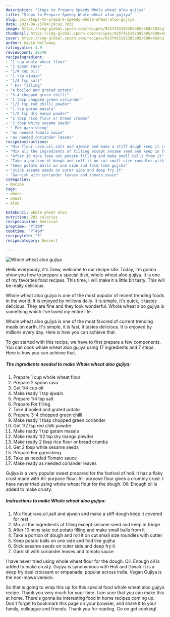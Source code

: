 ```yaml
---
description: "Steps to Prepare Speedy Whole wheat aloo gujiya"
title: "Steps to Prepare Speedy Whole wheat aloo gujiya"
slug: 351-steps-to-prepare-speedy-whole-wheat-aloo-gujiya
date: 2021-06-25T04:29:41.783Z
image: https://img-global.cpcdn.com/recipes/925f415192385a05/680x482cq70/whole-wheat-aloo-gujiya-recipe-main-photo.jpg
thumbnail: https://img-global.cpcdn.com/recipes/925f415192385a05/680x482cq70/whole-wheat-aloo-gujiya-recipe-main-photo.jpg
cover: https://img-global.cpcdn.com/recipes/925f415192385a05/680x482cq70/whole-wheat-aloo-gujiya-recipe-main-photo.jpg
author: Gavin Holloway
ratingvalue: 4.9
reviewcount: 28540
recipeingredient:
- "1 cup whole wheat flour"
- "2 spoon rava"
- "1/4 cup oil"
- "1 tsp ajwain"
- "1/4 tsp salt"
- " For filling"
- "4 boiled and grated potato"
- "3-4 chopped green chilli"
- "1 tbsp chopped green coriander"
- "1/2 tsp red chilli powder"
- "1 tsp garam masala"
- "1/2 tsp dry mango powder"
- "2 tbsp rice flour or bread crumbs"
- "2 tbsp white sesame seeds"
- " For garnishing"
- "as needed Tomato sauce"
- "as needed coriander leaves"
recipeinstructions:
- "Mix flour,rava,oil,salt and ajwain and make a stiff dough keep it covered for rest"
- "Mix all the ingredients of filling except sesame seed and keep in fridge"
- "After 10 mins take out potato filling and make small balls from it"
- "Take a portion of dough and roll it on cut small size roundles with cutter"
- "Keep potato balls on one side and fold like gujiha"
- "Stick sesame seeds on outer side and deep fry it"
- "Garnish with coriander leaves and tomato sauce"
categories:
- Recipe
tags:
- whole
- wheat
- aloo

katakunci: whole wheat aloo 
nutrition: 283 calories
recipecuisine: American
preptime: "PT29M"
cooktime: "PT49M"
recipeyield: "3"
recipecategory: Dessert

---
```



![Whole wheat aloo gujiya](https://img-global.cpcdn.com/recipes/925f415192385a05/680x482cq70/whole-wheat-aloo-gujiya-recipe-main-photo.jpg)

Hello everybody, it's Drew, welcome to our recipe site. Today, I'm gonna show you how to prepare a special dish, whole wheat aloo gujiya. It is one of my favorites food recipes. This time, I will make it a little bit tasty. This will be really delicious.

Whole wheat aloo gujiya is one of the most popular of recent trending foods in the world. It is enjoyed by millions daily. It is simple, it's quick, it tastes delicious. They are fine and they look wonderful. Whole wheat aloo gujiya is something which I've loved my entire life.

Whole wheat aloo gujiya is one of the most favored of current trending meals on earth. It&#39;s simple, it is fast, it tastes delicious. It is enjoyed by millions every day. Here is how you can achieve that.


To get started with this recipe, we have to first prepare a few components. You can cook whole wheat aloo gujiya using 17 ingredients and 7 steps. Here is how you can achieve that.

<!--inarticleads1-->

##### The ingredients needed to make Whole wheat aloo gujiya:

1. Prepare 1 cup whole wheat flour
1. Prepare 2 spoon rava
1. Get 1/4 cup oil
1. Make ready 1 tsp ajwain
1. Prepare 1/4 tsp salt
1. Prepare  For filling
1. Take 4 boiled and grated potato
1. Prepare 3-4 chopped green chilli
1. Make ready 1 tbsp chopped green coriander
1. Get 1/2 tsp red chilli powder
1. Make ready 1 tsp garam masala
1. Make ready 1/2 tsp dry mango powder
1. Make ready 2 tbsp rice flour or bread crumbs
1. Get 2 tbsp white sesame seeds
1. Prepare  For garnishing.
1. Take as needed Tomato sauce
1. Make ready as needed coriander leaves


Gujiya is a very popular sweet prepared for the festival of holi. It has a flaky crust made with All-purpose flour: All-purpose flour gives a crumbly crust. I have never tried using whole wheat flour for the dough. Oil: Enough oil is added to make crusty. 

<!--inarticleads2-->

##### Instructions to make Whole wheat aloo gujiya:

1. Mix flour,rava,oil,salt and ajwain and make a stiff dough keep it covered for rest
1. Mix all the ingredients of filling except sesame seed and keep in fridge
1. After 10 mins take out potato filling and make small balls from it
1. Take a portion of dough and roll it on cut small size roundles with cutter
1. Keep potato balls on one side and fold like gujiha
1. Stick sesame seeds on outer side and deep fry it
1. Garnish with coriander leaves and tomato sauce


I have never tried using whole wheat flour for the dough. Oil: Enough oil is added to make crusty. Gujiya is synonymous with Holi and Diwali. It is a deep fry desi croissant or empanada, popular across India. Vegan Gujiya is the non-mawa version. 

So that is going to wrap this up for this special food whole wheat aloo gujiya recipe. Thank you very much for your time. I am sure that you can make this at home. There's gonna be interesting food in home recipes coming up. Don't forget to bookmark this page on your browser, and share it to your family, colleague and friends. Thank you for reading. Go on get cooking!
